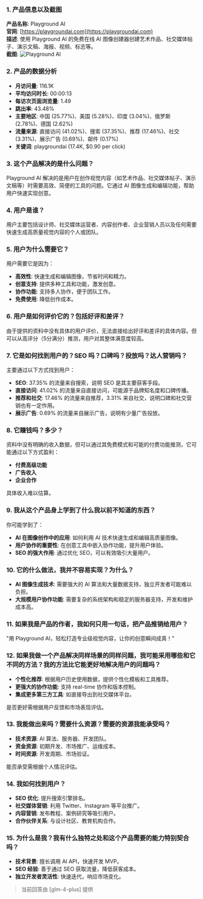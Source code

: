### 1. 产品信息以及截图

**产品名称**: Playground AI  
**官网**: [https://playgroundai.com](https://playgroundai.com)  
**描述**: 使用 Playground AI 的免费在线 AI 图像创建器创建艺术作品、社交媒体帖子、演示文稿、海报、视频、标志等。  
**截图**: ![Playground AI](https://cdn-images.toolify.ai/image/a8e7d9e0ce795e4f583b61c502859f83.jpeg)

### 2. 产品的数据分析

- **月访问量**: 116.1K
- **平均访问时长**: 00:00:13
- **每访次页面浏览量**: 1.49
- **跳出率**: 43.48%
- **主要地区**: 中国 (25.77%)、美国 (5.28%)、印度 (3.04%)、俄罗斯 (2.78%)、德国 (2.62%)
- **流量来源**: 直接访问 (41.02%)、搜索 (37.35%)、推荐 (17.46%)、社交 (3.31%)、展示广告 (0.69%)、邮件 (0.17%)
- **关键词**: playgroundai (17.4K, $0.90 per click)

### 3. 这个产品解决的是什么问题？

Playground AI 解决的是用户在创作视觉内容（如艺术作品、社交媒体帖子、演示文稿等）时需要高效、简便的工具的问题。它通过 AI 图像生成和编辑功能，帮助用户快速实现创意。

### 4. 用户是谁？

用户主要包括设计师、社交媒体运营者、内容创作者、企业营销人员以及任何需要快速生成高质量视觉内容的个人或团队。

### 5. 用户为什么需要它？

用户需要它是因为：
- **高效性**: 快速生成和编辑图像，节省时间和精力。
- **创意支持**: 提供多种工具和功能，激发创意。
- **协作功能**: 支持多人协作，便于团队工作。
- **免费使用**: 降低创作成本。

### 6. 用户是如何评价它的？包括好评和差评？

由于提供的资料中没有具体的用户评价，无法直接给出好评和差评的具体内容。但可以从高评分（5分满分）推测，用户对其整体满意度较高。

### 7. 它是如何找到用户的？SEO 吗？口碑吗？投放吗？达人营销吗？

主要通过以下方式找到用户：
- **SEO**: 37.35% 的流量来自搜索，说明 SEO 是其主要获客手段。
- **直接访问**: 41.02% 的流量来自直接访问，可能源于品牌知名度和口碑传播。
- **推荐和社交**: 17.46% 的流量来自推荐，3.31% 来自社交，说明口碑和社交营销也有一定作用。
- **展示广告**: 0.69% 的流量来自展示广告，说明有少量广告投放。

### 8. 它赚钱吗？多少？

资料中没有明确的收入数据，但可以通过其免费模式和可能的付费功能推测，它可能通过以下方式盈利：
- **付费高级功能**
- **广告收入**
- **企业合作**

具体收入难以估算。

### 9. 我从这个产品身上学到了什么我以前不知道的东西？

你可能学到了：
- **AI 在图像创作中的应用**: 如何利用 AI 技术快速生成和编辑高质量图像。
- **用户协作的重要性**: 在创意工具中嵌入协作功能，提升用户体验。
- **SEO 的强大作用**: 通过优化 SEO，可以有效吸引大量用户。

### 10. 它的什么做法，我并不容易实现？为什么？

- **AI 图像生成技术**: 需要强大的 AI 算法和大量数据支持，独立开发者可能难以负担。
- **大规模用户协作功能**: 需要复杂的系统架构和稳定的服务器支持，开发和维护成本高。

### 11. 如果我是产品的作者，我如何只用一句话，把产品推销给用户？

"用 Playground AI，轻松打造专业级视觉内容，让你的创意瞬间成真！"

### 12. 如果我做一个产品解决同样场景的同样问题，我可能采用哪些和它不同的方法？我的方法比它能更好地解决用户的问题吗？

- **个性化推荐**: 根据用户历史使用数据，提供个性化模板和工具推荐。
- **更强大的协作功能**: 支持 real-time 协作和版本控制。
- **集成更多第三方工具**: 如直接导出到社交媒体平台。

是否更好需根据用户反馈和市场表现评估。

### 13. 我能做出来吗？需要什么资源？需要的资源我能承受吗？

- **技术资源**: AI 算法、服务器、开发团队。
- **资金资源**: 初期开发、市场推广、运维成本。
- **时间资源**: 开发周期、市场验证。

能否承受需根据个人情况评估。

### 14. 我如何找到用户？

- **SEO 优化**: 提升搜索引擎排名。
- **社交媒体营销**: 利用 Twitter、Instagram 等平台推广。
- **内容营销**: 发布教程、案例研究等吸引用户。
- **合作伙伴关系**: 与设计社区、教育机构合作。

### 15. 为什么是我？我有什么独特之处和这个产品需要的能力特别契合吗？

- **技术背景**: 擅长调用 AI API，快速开发 MVP。
- **SEO 经验**: 善于通过 SEO 获取流量，降低获客成本。
- **独立开发者灵活性**: 快速迭代，响应市场变化。

> 当前回答由 [glm-4-plus] 提供